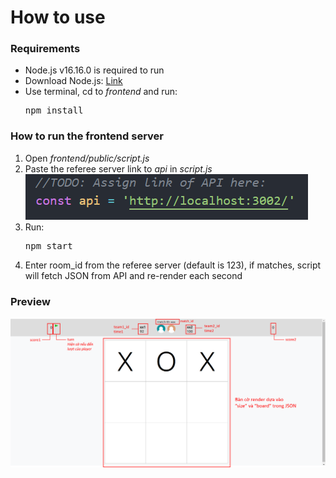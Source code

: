 # How to use
<h3>Requirements</h3>
<ul>
<li>Node.js v16.16.0 is required to run</li>
<li>Download Node.js: <a href="https://nodejs.org/en/download">Link</a></li>
<li>Use terminal, cd to <i>frontend</i> and run: <pre>npm install</pre>
</ul>

<h3>How to run the frontend server</h3>
<ol>
<li>Open <i>frontend/public/script.js</i></li>
<li>Paste the referee server link to <i>api</i> in <i>script.js</i></li>
<img src="public/resources/jsonguide.png"></img>
<li>Run: <pre>npm start</pre>
<li>Enter room_id from the referee server (default is 123), if matches, script will fetch JSON from API and re-render each second</li>
</ol>

<h3>Preview</h3>
<img src="public/resources/guide.png"></img>
